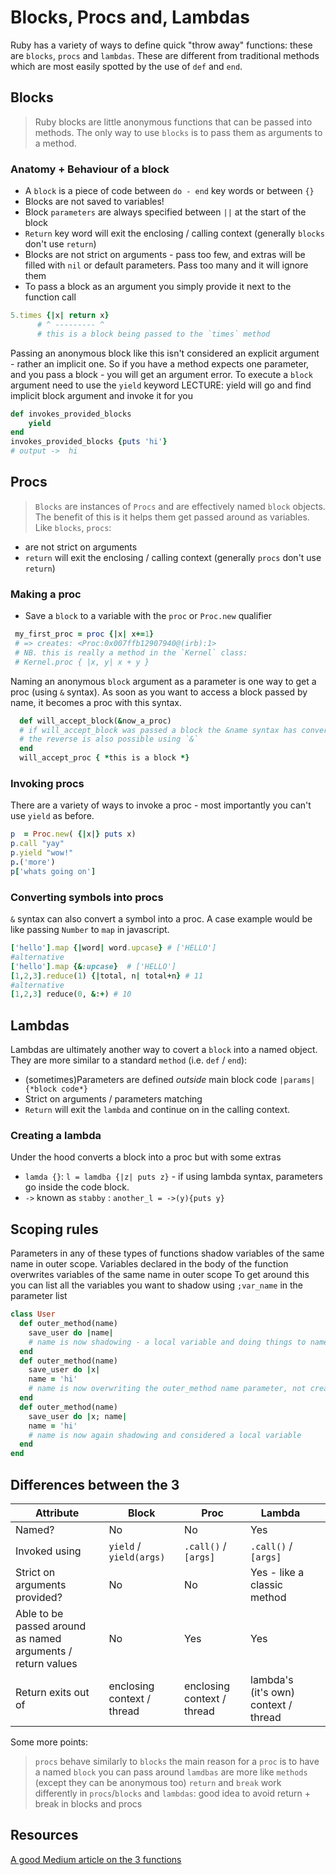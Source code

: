 # Blocks, Procs and, Lambdas
Ruby has a variety of ways to define quick "throw away" functions: these are `blocks`, `procs` and `lambdas`. These are different from traditional methods which are most easily spotted by the use of `def` and `end`.
## Blocks
> Ruby blocks are little anonymous functions that can be passed into methods.
The only way to use `blocks` is to pass them as arguments to a method.
### Anatomy + Behaviour of a block
- A `block` is a piece of code between `do - end` key words or between `{}`
- Blocks are not saved to variables!
- Block `parameters` are always specified between `||` at the start of the block
- `Return` key word will exit the enclosing / calling context (generally `blocks` don't use `return`)
- Blocks are not strict on arguments - pass too few, and extras will be filled with `nil` or default parameters. Pass too many and it will ignore them
- To pass a block as an argument you simply provide it next to the function call
```rb
5.times {|x| return x}
      # ^ --------- ^
      # this is a block being passed to the `times` method
```
Passing an anonymous block like this isn't considered an explicit argument - rather an implicit one. So if you have a method expects one parameter, and you pass a block - you will get an argument error.
To execute a `block` argument need to use the `yield` keyword
LECTURE: yield will go and find implicit block argument and invoke it for you
```rb
def invokes_provided_blocks
    yield
end
invokes_provided_blocks {puts 'hi'}
# output ->  hi
```
## Procs
> `Blocks` are instances of `Procs` and are effectively named `block` objects. The benefit of this is it helps them get passed around as variables.
Like `blocks`, `procs`:
- are not strict on arguments
- `return` will exit the enclosing / calling context (generally `procs` don't use `return`)
### Making a proc
- Save a `block` to a variable with the `proc` or `Proc.new` qualifier
```rb
 my_first_proc = proc {|x| x+=1}
 # => creates: <Proc:0x007ffb12907940@(irb):1>
 # NB. this is really a method in the `Kernel` class:
 # Kernel.proc { |x, y| x + y }
```
Naming an anonymous `block` argument as a parameter is one way to get a proc (using `&` syntax). As soon as you want to access a block passed by name, it becomes a proc with this syntax.
```rb
  def will_accept_block(&now_a_proc)
  # if will_accept_block was passed a block the &name syntax has converted it to a proc using under the hood .to_proc method call
  # the reverse is also possible using `&`
  end
  will_accept_proc { *this is a block *}
```
### Invoking procs
There are a variety of ways to invoke a proc - most importantly you can't use `yield` as before.
```rb
p  = Proc.new( {|x|} puts x)
p.call "yay"
p.yield "wow!"
p.('more')
p['whats going on']
```
### Converting symbols into procs
`&` syntax can also convert a symbol into a proc.
A case example would be like passing `Number` to `map` in javascript.
```rb
['hello'].map {|word| word.upcase} # ['HELLO']
#alternative
['hello'].map {&:upcase}  # ['HELLO']
[1,2,3].reduce(1) {|total, n| total+n} # 11
#alternative
[1,2,3] reduce(0, &:+) # 10
```
## Lambdas
Lambdas are ultimately another way to covert a `block` into a named object.
They are more similar to a standard `method` (i.e. `def` / `end`):
- (sometimes)Parameters are defined _outside_ main block code `|params| {*block code*}`
- Strict on arguments / parameters matching
- `Return` will exit the `lambda` and continue on in the calling context.
### Creating a lambda
Under the hood converts a block into a proc but with some extras
- `lamda {}`: `l = lamdba {|z| puts z}` - if using lambda syntax, parameters go inside the code block.
- `->` known as `stabby` : `another_l = ->(y){puts y}`
## Scoping rules
Parameters in any of these types of functions shadow variables of the same name in outer scope.
Variables declared in the body of the function overwrites variables of the same name in outer scope
To get around this you can list all the variables you want to shadow using `;var_name` in the parameter list
```rb
class User
  def outer_method(name)
    save_user do |name|
    # name is now shadowing - a local variable and doing things to name in the block won't affect the outer_method name parameter
  end
  def outer_method(name)
    save_user do |x|
    name = 'hi'
    # name is now overwriting the outer_method name parameter, not creating a local variable name in the block
  end
  def outer_method(name)
    save_user do |x; name|
    name = 'hi'
    # name is now again shadowing and considered a local variable
  end
end
```
## Differences between the 3
| Attribute                                                   | Block                      | Proc                       | Lambda                               |     |
| ----------------------------------------------------------- | -------------------------- | -------------------------- | ------------------------------------ | --- |
| Named?                                                      | No                         | No                         | Yes                                  |     |
| Invoked using                                               | `yield` / `yield(args)`    | `.call()` / `[args]`       | `.call()` / `[args]`                 |     |
| Strict on arguments provided?                               | No                         | No                         | Yes - like a classic method          |     |
| Able to be passed around as named arguments / return values | No                         | Yes                        | Yes                                  |     |
| Return exits out of                                         | enclosing context / thread | enclosing context / thread | lambda's (it's own) context / thread |     |
Some more points:
> `procs` behave similarly to `blocks`
> the main reason for a `proc` is to have a named `block` you can pass around
> `lamdbas` are more like `methods` (except they can be anonymous too)
> `return` and `break` work differently in `procs`/`blocks` and `lambdas`: good idea to avoid return + break in blocks and procs
## Resources
[A good Medium article on the 3 functions](https://medium.com/@matjack9/ruby-some-closure-on-blocks-procs-and-lambdas-4e53becd0c78)